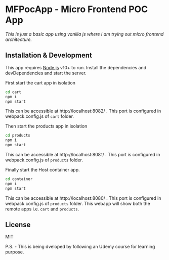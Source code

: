 # MFPocApp - Micro Frontend POC App
_This is just a basic app using vanilla js where I am trying out micro frontend architecture._

## Installation & Development

This app requires [Node.js](https://nodejs.org/) v10+ to run.
Install the dependencies and devDependencies and start the server.

First start the cart app in isolation
```sh
cd cart
npm i
npm start
```
This can be accessible at http://localhost:8082/ . This port is configured in webpack.config.js of `cart` folder.

Then start the products app in isolation
```sh
cd products
npm i
npm start
```
This can be accessible at http://localhost:8081/ . This port is configured in webpack.config.js of `products` folder.

Finally start the Host container app.
```sh
cd container
npm i
npm start
```
This can be accessible at http://localhost:8080/ . This port is configured in webpack.config.js of `products` folder. This webapp will show both the remote apps i.e. `cart` and `products`.


## License
MIT

P.S. - This is being dveloped by following an Udemy course for learning purpose.